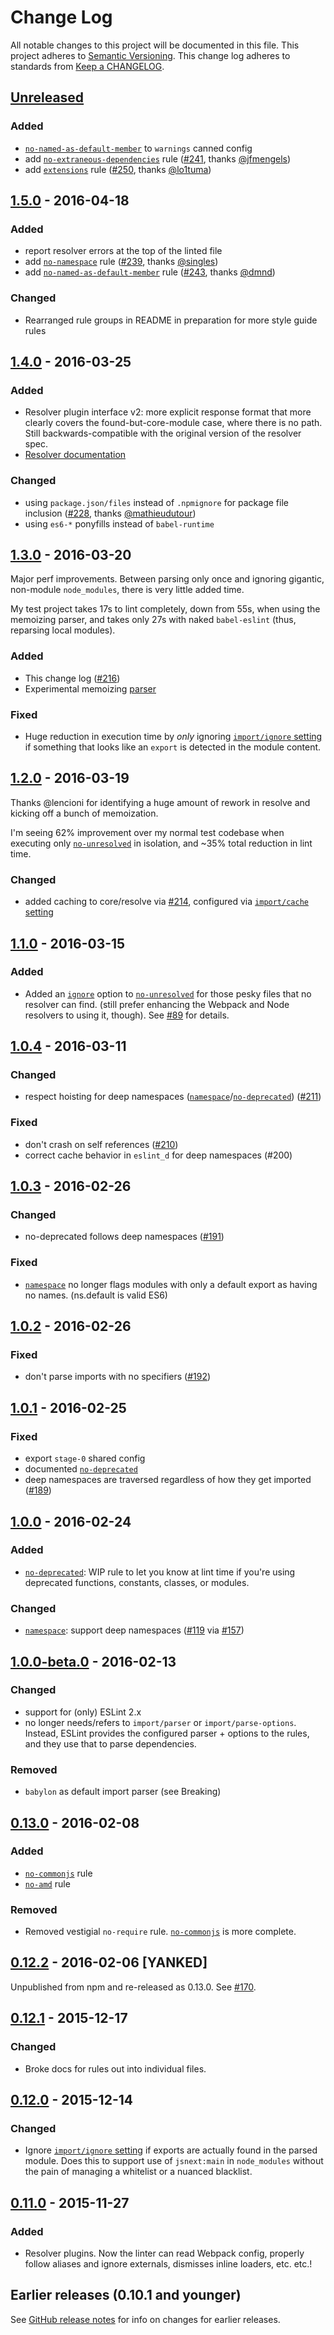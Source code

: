 # Change Log
All notable changes to this project will be documented in this file.
This project adheres to [Semantic Versioning](http://semver.org/).
This change log adheres to standards from [Keep a CHANGELOG](http://keepachangelog.com).

## [Unreleased]
### Added
- [`no-named-as-default-member`] to `warnings` canned config
- add [`no-extraneous-dependencies`] rule ([#241], thanks [@jfmengels])
- add [`extensions`] rule ([#250], thanks [@lo1tuma])

## [1.5.0] - 2016-04-18
### Added
- report resolver errors at the top of the linted file
- add [`no-namespace`] rule ([#239], thanks [@singles])
- add [`no-named-as-default-member`] rule ([#243], thanks [@dmnd])

### Changed
- Rearranged rule groups in README in preparation for more style guide rules

## [1.4.0] - 2016-03-25
### Added
- Resolver plugin interface v2: more explicit response format that more clearly covers the found-but-core-module case, where there is no path.
  Still backwards-compatible with the original version of the resolver spec.
- [Resolver documentation](./resolvers/README.md)

### Changed
- using `package.json/files` instead of `.npmignore` for package file inclusion ([#228], thanks [@mathieudutour])
- using `es6-*` ponyfills instead of `babel-runtime`

## [1.3.0] - 2016-03-20
Major perf improvements. Between parsing only once and ignoring gigantic, non-module `node_modules`,
there is very little added time.

My test project takes 17s to lint completely, down from 55s, when using the
memoizing parser, and takes only 27s with naked `babel-eslint` (thus, reparsing local modules).

### Added
- This change log ([#216])
- Experimental memoizing [parser](./memo-parser/README.md)

### Fixed
- Huge reduction in execution time by _only_ ignoring [`import/ignore` setting] if
  something that looks like an `export` is detected in the module content.

## [1.2.0] - 2016-03-19
Thanks @lencioni for identifying a huge amount of rework in resolve and kicking
off a bunch of memoization.

I'm seeing 62% improvement over my normal test codebase when executing only
[`no-unresolved`] in isolation, and ~35% total reduction in lint time.

### Changed
- added caching to core/resolve via [#214], configured via [`import/cache` setting]

## [1.1.0] - 2016-03-15
### Added
- Added an [`ignore`](./docs/rules/no-unresolved.md#ignore) option to [`no-unresolved`] for those pesky files that no
resolver can find. (still prefer enhancing the Webpack and Node resolvers to
using it, though). See [#89] for details.

## [1.0.4] - 2016-03-11
### Changed
- respect hoisting for deep namespaces ([`namespace`]/[`no-deprecated`]) ([#211])

### Fixed
- don't crash on self references ([#210])
- correct cache behavior in `eslint_d` for deep namespaces (#200)

## [1.0.3] - 2016-02-26
### Changed
- no-deprecated follows deep namespaces ([#191])

### Fixed
- [`namespace`] no longer flags modules with only a default export as having no
names. (ns.default is valid ES6)

## [1.0.2] - 2016-02-26
### Fixed
- don't parse imports with no specifiers ([#192])

## [1.0.1] - 2016-02-25
### Fixed
- export `stage-0` shared config
- documented [`no-deprecated`]
- deep namespaces are traversed regardless of how they get imported ([#189])

## [1.0.0] - 2016-02-24
### Added
- [`no-deprecated`]: WIP rule to let you know at lint time if you're using
deprecated functions, constants, classes, or modules.

### Changed
- [`namespace`]: support deep namespaces ([#119] via [#157])

## [1.0.0-beta.0] - 2016-02-13
### Changed
- support for (only) ESLint 2.x
- no longer needs/refers to `import/parser` or `import/parse-options`. Instead,
ESLint provides the configured parser + options to the rules, and they use that
to parse dependencies.

### Removed
- `babylon` as default import parser (see Breaking)

## [0.13.0] - 2016-02-08
### Added
- [`no-commonjs`] rule
- [`no-amd`] rule

### Removed
- Removed vestigial `no-require` rule. [`no-commonjs`] is more complete.

## [0.12.2] - 2016-02-06 [YANKED]
Unpublished from npm and re-released as 0.13.0. See [#170].

## [0.12.1] - 2015-12-17
### Changed
- Broke docs for rules out into individual files.

## [0.12.0] - 2015-12-14
### Changed
- Ignore [`import/ignore` setting] if exports are actually found in the parsed module. Does
this to support use of `jsnext:main` in `node_modules` without the pain of
managing a whitelist or a nuanced blacklist.

## [0.11.0] - 2015-11-27
### Added
- Resolver plugins. Now the linter can read Webpack config, properly follow
aliases and ignore externals, dismisses inline loaders, etc. etc.!

## Earlier releases (0.10.1 and younger)
See [GitHub release notes](https://github.com/benmosher/eslint-plugin-import/releases?after=v0.11.0)
for info on changes for earlier releases.


[`import/cache` setting]: ./README.md#importcache
[`import/ignore` setting]: ./README.md#importignore

[`no-unresolved`]: ./docs/rules/no-unresolved.md
[`no-deprecated`]: ./docs/rules/no-deprecated.md
[`no-commonjs`]: ./docs/rules/no-commonjs.md
[`no-amd`]: ./docs/rules/no-amd.md
[`namespace`]: ./docs/rules/namespace.md
[`no-namespace`]: ./docs/rules/no-namespace.md
[`no-named-as-default-member`]: ./docs/rules/no-named-as-default-member.md
[`no-extraneous-dependencies`]: ./docs/rules/no-extraneous-dependencies.md
[`extensions`]: ./docs/rules/extensions.md

[#250]: https://github.com/benmosher/eslint-plugin-import/pull/250
[#243]: https://github.com/benmosher/eslint-plugin-import/pull/243
[#241]: https://github.com/benmosher/eslint-plugin-import/pull/241
[#239]: https://github.com/benmosher/eslint-plugin-import/pull/239
[#228]: https://github.com/benmosher/eslint-plugin-import/pull/228
[#211]: https://github.com/benmosher/eslint-plugin-import/pull/211
[#157]: https://github.com/benmosher/eslint-plugin-import/pull/157

[#216]: https://github.com/benmosher/eslint-plugin-import/issues/216
[#214]: https://github.com/benmosher/eslint-plugin-import/issues/214
[#210]: https://github.com/benmosher/eslint-plugin-import/issues/210
[#200]: https://github.com/benmosher/eslint-plugin-import/issues/200
[#192]: https://github.com/benmosher/eslint-plugin-import/issues/192
[#191]: https://github.com/benmosher/eslint-plugin-import/issues/191
[#189]: https://github.com/benmosher/eslint-plugin-import/issues/189
[#170]: https://github.com/benmosher/eslint-plugin-import/issues/170
[#119]: https://github.com/benmosher/eslint-plugin-import/issues/119
[#89]: https://github.com/benmosher/eslint-plugin-import/issues/89

[Unreleased]: https://github.com/benmosher/eslint-plugin-import/compare/v1.5.0...HEAD
[1.5.0]: https://github.com/benmosher/eslint-plugin-import/compare/v1.4.0...v1.5.0
[1.4.0]: https://github.com/benmosher/eslint-plugin-import/compare/v1.3.0...v1.4.0
[1.3.0]: https://github.com/benmosher/eslint-plugin-import/compare/v1.2.0...v1.3.0
[1.2.0]: https://github.com/benmosher/eslint-plugin-import/compare/v1.1.0...v1.2.0
[1.1.0]: https://github.com/benmosher/eslint-plugin-import/compare/v1.0.4...v1.1.0
[1.0.4]: https://github.com/benmosher/eslint-plugin-import/compare/v1.0.3...v1.0.4
[1.0.3]: https://github.com/benmosher/eslint-plugin-import/compare/v1.0.2...v1.0.3
[1.0.2]: https://github.com/benmosher/eslint-plugin-import/compare/v1.0.1...v1.0.2
[1.0.1]: https://github.com/benmosher/eslint-plugin-import/compare/v1.0.0...v1.0.1
[1.0.0]: https://github.com/benmosher/eslint-plugin-import/compare/v1.0.0-beta.0...v1.0.0
[1.0.0-beta.0]: https://github.com/benmosher/eslint-plugin-import/compare/v0.13.0...v1.0.0-beta.0
[0.13.0]: https://github.com/benmosher/eslint-plugin-import/compare/v0.12.1...v0.13.0
[0.12.2]: https://github.com/benmosher/eslint-plugin-import/compare/v0.12.1...v0.12.2
[0.12.1]: https://github.com/benmosher/eslint-plugin-import/compare/v0.12.0...v0.12.1
[0.12.0]: https://github.com/benmosher/eslint-plugin-import/compare/v0.11.0...v0.12.0
[0.11.0]: https://github.com/benmosher/eslint-plugin-import/compare/v0.10.1...v0.11.0

[@mathieudutour]: https://github.com/mathieudutour
[@singles]: https://github.com/singles
[@jfmengels]: https://github.com/jfmengels
[@dmnd]: https://github.com/dmnd
[@lo1tuma]: https://github.com/lo1tuma
